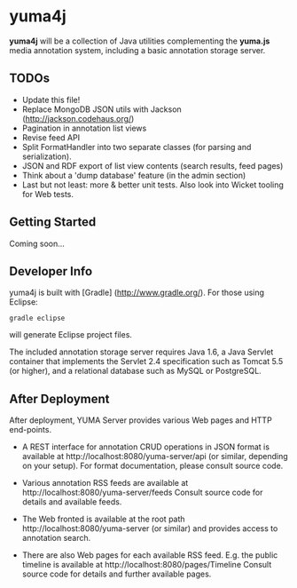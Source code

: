 # yuma4j

__yuma4j__ will be a collection of Java utilities complementing the __yuma.js__ media annotation system,
including a basic annotation storage server.

## TODOs

* Update this file!
* Replace MongoDB JSON utils with Jackson (http://jackson.codehaus.org/)
* Pagination in annotation list views
* Revise feed API
* Split FormatHandler into two separate classes (for parsing and serialization).
* JSON and RDF export of list view contents (search results, feed pages)
* Think about a 'dump database' feature (in the admin section)
* Last but not least: more & better unit tests. Also look into Wicket tooling for
  Web tests.

## Getting Started

Coming soon...

## Developer Info

yuma4j is built with [Gradle] (http://www.gradle.org/). For those using Eclipse:

``gradle eclipse``

will generate Eclipse project files. 

The included annotation storage server requires Java 1.6, a Java Servlet container
that implements the Servlet 2.4 specification such as Tomcat 5.5 (or higher), and a
relational database such as MySQL or PostgreSQL.

## After Deployment

After deployment, YUMA Server provides various Web pages and HTTP end-points.

* A REST interface for annotation CRUD operations in JSON format is 
  available at http://localhost:8080/yuma-server/api (or similar, depending
  on your setup). For format documentation, please consult source code.
  
* Various annotation RSS feeds are available at 
  http://localhost:8080/yuma-server/feeds
  Consult source code for details and available feeds. 

* The Web fronted is available at the root path
  http://localhost:8080/yuma-server (or similar)
  and provides access to annotation search.
  
* There are also Web pages for each available RSS feed. E.g. the public
  timeline is available at
  http://localhost:8080/pages/Timeline
  Consult source code for details and further available pages.
